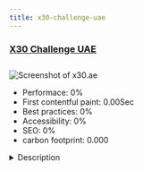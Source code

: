 ```yaml
---
title: x30-challenge-uae
---
```


<div style="height: 3rem">
  <a href="http://www.x30.ae/"><h3>X30 Challenge UAE</h3></a>
</div>
<img loading="lazy" src="" alt="Screenshot of x30.ae" />
<ul>
  <li>Performace: 0%</li>
  <li>
    First contentful paint:
    0.00Sec
  </li>
  <li>Best practices: 0%</li>
  <li>Accessibility: 0%</li>
  <li>SEO: 0%</li>
  <li>carbon footprint: 0.000</li>
</ul>
<details>
  <summary>Description</summary>
  <p>The X30.ae website is designed for competitors competing in the X30 Challenge UAE kart racing championship. The site provides potential and existing competitors with all the latest news and information relating to the kart racing championship.Built using Joomla 3.8, YooTheme Pro and Balbooa Joomla Gallery.</p>
</details>

